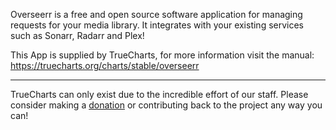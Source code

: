 Overseerr is a free and open source software application for managing requests for your media library. It integrates with your existing services such as Sonarr, Radarr and Plex!

This App is supplied by TrueCharts, for more information visit the manual: https://truecharts.org/charts/stable/overseerr

---

TrueCharts can only exist due to the incredible effort of our staff.
Please consider making a [donation](https://truecharts.org/docs/about/sponsor) or contributing back to the project any way you can!
